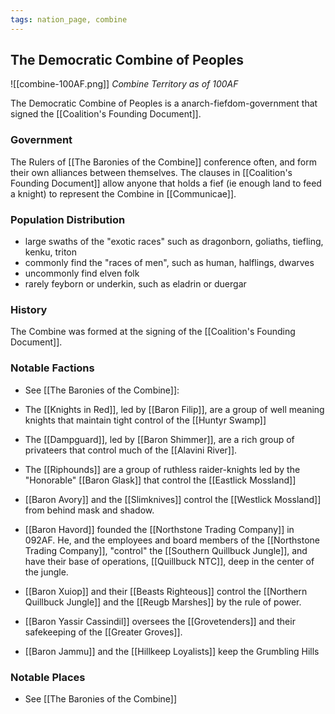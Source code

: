 ```yaml
---
tags: nation_page, combine
---
```

## The Democratic Combine of Peoples
![[combine-100AF.png]]
*Combine Territory as of 100AF*

The Democratic Combine of Peoples is a anarch-fiefdom-government that signed the [[Coalition's Founding Document]].

### Government
The Rulers of [[The Baronies of the Combine]] conference often, and form their own alliances between themselves. The clauses in [[Coalition's Founding Document]] allow anyone that holds a fief (ie enough land to feed a knight) to represent the Combine in [[Communicae]].

### Population Distribution
- large swaths of the "exotic races" such as dragonborn, goliaths, tiefling, kenku, triton
- commonly find the "races of men", such as human, halflings, dwarves
- uncommonly find elven folk
- rarely feyborn or underkin, such as eladrin or duergar

### History
The Combine was formed at the signing of the [[Coalition's Founding Document]].
### Notable Factions
- See [[The Baronies of the Combine]]:


- The [[Knights in Red]], led by [[Baron Filip]], are a group of well meaning knights that maintain tight control of the [[Huntyr Swamp]]
- The [[Dampguard]], led by [[Baron Shimmer]], are a rich group of privateers that control much of the [[Alavini River]].
- The [[Riphounds]] are a group of ruthless raider-knights led by the "Honorable" [[Baron Glask]] that control the [[Eastlick Mossland]]
- [[Baron Avory]] and the [[Slimknives]] control the [[Westlick Mossland]] from behind mask and shadow.
- [[Baron Havord]] founded the [[Northstone Trading Company]] in 092AF. He, and the employees and board members of the [[Northstone Trading Company]], "control" the [[Southern Quillbuck Jungle]], and have their base of operations, [[Quillbuck NTC]], deep in the center of the jungle.
- [[Baron Xuiop]] and their [[Beasts Righteous]] control the [[Northern Quillbuck Jungle]] and the [[Reugb Marshes]] by the rule of power.
- [[Baron Yassir Cassindil]] oversees the [[Grovetenders]] and their safekeeping of the [[Greater Groves]].
- [[Baron Jammu]] and the [[Hillkeep Loyalists]] keep the Grumbling Hills

### Notable Places
- See [[The Baronies of the Combine]]